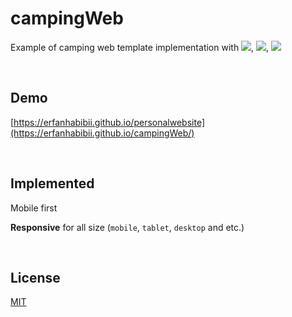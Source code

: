 # campingWeb
Example of camping web template implementation with <img src="https://img.shields.io/badge/HTML-red?style=flat" />, <img src="https://img.shields.io/badge/CSS-blue?style=flat" />, <img src="https://img.shields.io/badge/JAVASCRIPT-yellow?style=flat" />

<br/>

## Demo
[https://erfanhabibii.github.io/personalwebsite](https://erfanhabibii.github.io/campingWeb/)

<br/>

## Implemented
Mobile first

**Responsive** for all size (`mobile`, `tablet`, `desktop` and etc.)

<br/>

## License
[MIT](LICENSE)
